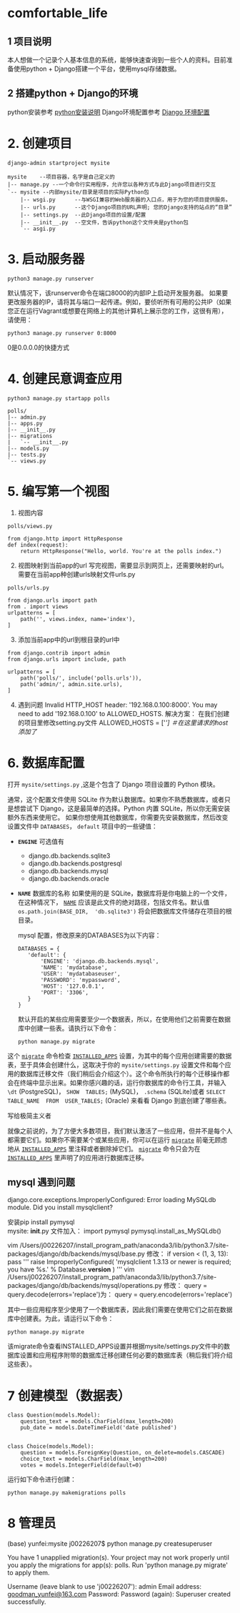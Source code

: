 # comfortable_life
## 1 项目说明
本人想做一个记录个人基本信息的系统，能够快速查询到一些个人的资料。目前准备使用python + Django搭建一个平台，使用mysql存储数据。
## 2 搭建python + Django的环境
python安装参考 [python安装说明](https://github.com/yunfei00/document/blob/master/software_instructions/python.md)
Django环境配置参考 [Django 环境配置](https://github.com/yunfei00/document/blob/master/software_instructions/python_lib/django.md)

# 2. 创建项目
```
django-admin startproject mysite

mysite    --项目容器，名字是自己定义的
|-- manage.py --一个命令行实用程序，允许您以各种方式与此Django项目进行交互
`-- mysite --内部mysite/目录是项目的实际Python包
    |-- wsgi.py      --与WSGI兼容的Web服务器的入口点，用于为您的项目提供服务。
    |-- urls.py      --这个Django项目的URL声明; 您的Django支持的站点的“目录”
    |-- settings.py  --此Django项目的设置/配置
    |-- __init__.py  --空文件，告诉python这个文件夹是python包
    `-- asgi.py

```    
# 3. 启动服务器
```
python3 manage.py runserver
```
默认情况下，该runserver命令在端口8000的内部IP上启动开发服务器。
如果要更改服务器的IP，请将其与端口一起传递。例如，要侦听所有可用的公共IP（如果您正在运行Vagrant或想要在网络上的其他计算机上展示您的工作，这很有用），请使用：
```
python3 manage.py runserver 0:8000
```
0是0.0.0.0的快捷方式

# 4. 创建民意调查应用

```
python3 manage.py startapp polls

polls/
|-- admin.py
|-- apps.py
|-- __init__.py
|-- migrations
|   `-- __init__.py
|-- models.py
|-- tests.py
`-- views.py
```
# 5. 编写第一个视图
1. 视图内容
```
polls/views.py

from django.http import HttpResponse
def index(request):
    return HttpResponse("Hello, world. You're at the polls index.")
```
2. 视图映射到当前app的url
写完视图，需要显示到网页上，还需要映射的url。
需要在当前app种创建urls映射文件urls.py

```
polls/urls.py

from django.urls import path
from . import views
urlpatterns = [
    path('', views.index, name='index'),
]
```

3. 添加当前app中的url到根目录的url中
```
from django.contrib import admin
from django.urls import include, path

urlpatterns = [
    path('polls/', include('polls.urls')),
    path('admin/', admin.site.urls),
]
```

4. 遇到问题
Invalid HTTP_HOST header: '192.168.0.100:8000'. You may need to add '192.168.0.100' to ALLOWED_HOSTS.
解决方案：
在我们创建的项目里修改setting.py文件
ALLOWED_HOSTS = ['*']  ＃在这里请求的host添加了*

# 6. 数据库配置
打开  `mysite/settings.py`  ,这是个包含了 Django 项目设置的 Python 模块。

通常，这个配置文件使用 SQLite 作为默认数据库。如果你不熟悉数据库，或者只是想尝试下 Django，这是最简单的选择。Python 内置 SQLite，所以你无需安装额外东西来使用它。
如果你想使用其他数据库，你需要先安装数据库，然后改变设置文件中  `DATABASES`， `default`  项目中的一些键值：

-   **`ENGINE`**  可选值有 
	-  django.db.backends.sqlite3
	- django.db.backends.postgresql
	- django.db.backends.mysql
	- django.db.backends.oracle
-  **`NAME`** 数据库的名称
	如果使用的是 SQLite，数据库将是你电脑上的一个文件，在这种情况下，  [`NAME`](https://docs.djangoproject.com/zh-hans/2.2/ref/settings/#std:setting-NAME)  应该是此文件的绝对路径，包括文件名。默认值  `os.path.join(BASE_DIR,  'db.sqlite3')`  将会把数据库文件储存在项目的根目录。

	mysql 配置，修改原来的DATABASES为以下内容：
	```
	DATABASES = {
	   'default': {
	       'ENGINE': 'django.db.backends.mysql',
	       'NAME': 'mydatabase',
	       'USER': 'mydatabaseuser',
	       'PASSWORD': 'mypassword',
	       'HOST': '127.0.0.1',
	       'PORT': '3306',
	   }
	}
	```
	默认开启的某些应用需要至少一个数据表，所以，在使用他们之前需要在数据库中创建一些表。请执行以下命令：
	```
	python manage.py migrate
	```
	

这个  [`migrate`](https://docs.djangoproject.com/zh-hans/2.2/ref/django-admin/#django-admin-migrate)  命令检查  [`INSTALLED_APPS`](https://docs.djangoproject.com/zh-hans/2.2/ref/settings/#std:setting-INSTALLED_APPS)  设置，为其中的每个应用创建需要的数据表，至于具体会创建什么，这取决于你的  `mysite/settings.py`  设置文件和每个应用的数据库迁移文件（我们稍后会介绍这个）。这个命令所执行的每个迁移操作都会在终端中显示出来。如果你感兴趣的话，运行你数据库的命令行工具，并输入  `\dt`  (PostgreSQL)，  `SHOW  TABLES;`  (MySQL)，  `.schema`  (SQLite)或者  `SELECT  TABLE_NAME  FROM  USER_TABLES;`  (Oracle) 来看看 Django 到底创建了哪些表。

写给极简主义者

就像之前说的，为了方便大多数项目，我们默认激活了一些应用，但并不是每个人都需要它们。如果你不需要某个或某些应用，你可以在运行  [`migrate`](https://docs.djangoproject.com/zh-hans/2.2/ref/django-admin/#django-admin-migrate)  前毫无顾虑地从  [`INSTALLED_APPS`](https://docs.djangoproject.com/zh-hans/2.2/ref/settings/#std:setting-INSTALLED_APPS)  里注释或者删除掉它们。  [`migrate`](https://docs.djangoproject.com/zh-hans/2.2/ref/django-admin/#django-admin-migrate)  命令只会为在  [`INSTALLED_APPS`](https://docs.djangoproject.com/zh-hans/2.2/ref/settings/#std:setting-INSTALLED_APPS)  里声明了的应用进行数据库迁移。


## mysql 遇到问题
django.core.exceptions.ImproperlyConfigured: Error loading MySQLdb module.
Did you install mysqlclient?

安装pip install pymysql   
mysite:
__init__.py 文件加入：
import pymysql
pymysql.install_as_MySQLdb()


vim /Users/j00226207/install_program_path/anaconda3/lib/python3.7/site-packages/django/db/backends/mysql/base.py
修改：
if version < (1, 3, 13):
   pass
   '''
   raise ImproperlyConfigured(
       'mysqlclient 1.3.13 or newer is required; you have %s.'
       % Database.__version__
   )
   '''
vim /Users/j00226207/install_program_path/anaconda3/lib/python3.7/site-packages/django/db/backends/mysql/operations.py
修改：
query = query.decode(errors='replace')为：
query = query.encode(errors='replace')

其中一些应用程序至少使用了一个数据库表，因此我们需要在使用它们之前在数据库中创建表。为此，请运行以下命令：
```
python manage.py migrate
```
该migrate命令查看INSTALLED_APPS设置并根据mysite/settings.py文件中的数据库设置和应用程序附带的数据库迁移创建任何必要的数据库表（稍后我们将介绍这些表）。

# 7 创建模型（数据表）
```
class Question(models.Model):
    question_text = models.CharField(max_length=200)
    pub_date = models.DateTimeField('date published')


class Choice(models.Model):
    question = models.ForeignKey(Question, on_delete=models.CASCADE)
    choice_text = models.CharField(max_length=200)
    votes = models.IntegerField(default=0)
```
运行如下命令进行创建：
```
python manage.py makemigrations polls
```

# 8 管理员
(base) yunfei:mysite j00226207$ python manage.py createsuperuser

You have 1 unapplied migration(s). Your project may not work properly until you apply the migrations for app(s): polls.
Run 'python manage.py migrate' to apply them.

Username (leave blank to use 'j00226207'): admin
Email address: goodman_yunfei@163.com
Password: 
Password (again): 
Superuser created successfully.




<!--stackedit_data:
eyJoaXN0b3J5IjpbLTMxOTIzMTQzMSwtMjA1MTUwMTY2LC0xNz
cxNDczMTM4LDIwNTAxMDg1MTMsLTE5NjgzNTA3MzYsNzMxMjk5
NjMwLDk0MzM2MjczMiwtNzI1MzQyNjM3LDEwMDczOTQ1NDEsMT
E5ODM2MjQxLDgzNjg5NzM3MSwtMTg0MzQ2NTIzMiwxNDkwOTkx
OTk4LDExMDE1MDk1MjRdfQ==
-->